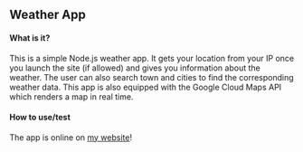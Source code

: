 ## Weather App
#### What is it?
This is a simple Node.js weather app. It gets your location from your IP once you launch the site (if allowed) and gives you information about the weather. The user can also search town and cities to find the corresponding weather data. This app is also equipped with the Google Cloud Maps API which renders a map in real time.
#### How to use/test
The app is online on [my website](http://weather.herbievine.com/)!